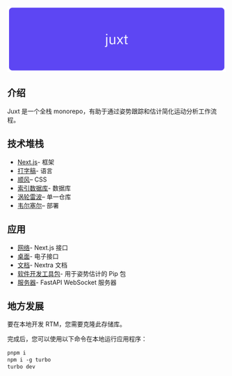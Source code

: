 <div align="center">
  <p>
    <a align="center" href="" target="_blank">
      <img
        width="850"
        src="https://raw.githubusercontent.com/ziqinyeow/juxt/main/asset/juxt-banner.png"
      >
    </a>
  </p>
</div>

<!-- # Juxt -->

## 介绍

Juxt 是一个全栈 monorepo，有助于通过姿势跟踪和估计简化运动分析工作流程。

## 技术堆栈

-   [Next.js](https://nextjs.org/)- 框架
-   [打字稿](https://www.typescriptlang.org/)- 语言
-   [顺风](https://tailwindcss.com/)– CSS
-   [索引数据库](https://developer.mozilla.org/en-US/docs/Web/API/IndexedDB_API)- 数据库
-   [涡轮雷波](https://turbo.build/repo)– 单一仓库
-   [韦尔塞尔](https://vercel.com/)– 部署

## 应用

-   [网络](./apps/web/)- Next.js 接口
-   [桌面](./apps/desktop/)- 电子接口
-   [文档](./apps/docs/)- Nextra 文档
-   [软件开发工具包](./apps/sdk/)- 用于姿势估计的 Pip 包
-   [服务器](./apps/server/)- FastAPI WebSocket 服务器

## 地方发展

要在本地开发 RTM，您需要克隆此存储库。

完成后，您可以使用以下命令在本地运行应用程序：

    pnpm i
    npm i -g turbo
    turbo dev

<!-- ![Alt](https://repobeats.axiom.co/api/embed/2f39348ed381d16e07997a9790c41fb503330a9c.svg "Repobeats analytics image") -->
